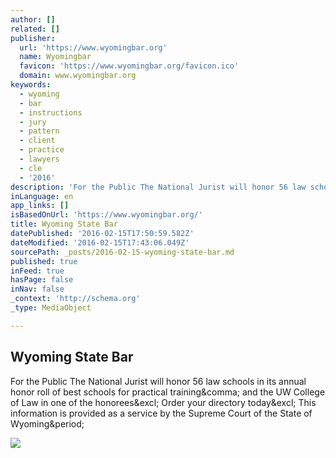 ```yaml
---
author: []
related: []
publisher:
  url: 'https://www.wyomingbar.org'
  name: Wyomingbar
  favicon: 'https://www.wyomingbar.org/favicon.ico'
  domain: www.wyomingbar.org
keywords:
  - wyoming
  - bar
  - instructions
  - jury
  - pattern
  - client
  - practice
  - lawyers
  - cle
  - '2016'
description: 'For the Public The National Jurist will honor 56 law schools in its annual honor roll of best schools for practical training, and the UW College of Law in one of the honorees! Order your directory today! This information is provided as a service by the Supreme Court of the State of Wyoming.'
inLanguage: en
app_links: []
isBasedOnUrl: 'https://www.wyomingbar.org/'
title: Wyoming State Bar
datePublished: '2016-02-15T17:50:59.582Z'
dateModified: '2016-02-15T17:43:06.049Z'
sourcePath: _posts/2016-02-15-wyoming-state-bar.md
published: true
inFeed: true
hasPage: false
inNav: false
_context: 'http://schema.org'
_type: MediaObject

---
```

<article style=""><h1>Wyoming State Bar</h1><p>For the Public The National Jurist will honor 56 law schools in its annual honor roll of best schools for practical training&amp;comma; and the UW College of Law in one of the honorees&amp;excl; Order your directory today&amp;excl; This information is provided as a service by the Supreme Court of the State of Wyoming&amp;period;</p><img src="https://www.wyomingbar.org/wp-content/uploads/donate_to_wjlc.jpg" /></article>